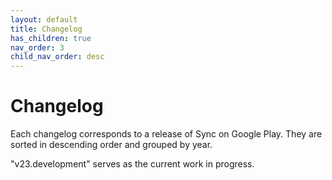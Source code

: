 ```yaml
---
layout: default
title: Changelog
has_children: true
nav_order: 3
child_nav_order: desc
---
```


# Changelog

Each changelog corresponds to a release of Sync on Google Play. They are sorted in descending order and grouped by year.

"v23.development" serves as the current work in progress.